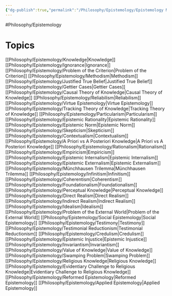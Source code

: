 ```yaml
---
{"dg-publish":true,"permalink":"/Philosophy/Epistemology/Epistemology MOC/","created":"2024-06-10T20:47:54.560-04:00","updated":"2024-11-11T14:04:42.877-05:00"}
---
```



#Philosophy/Epistemology
# Topics

[[Philosophy/Epistemology/Knowledge\|Knowledge]]
	[[Philosophy/Epistemology/Ignorance\|Ignorance]]
[[Philosophy/Epistemology/Problem of the Criterion\|Problem of the Criterion]]
	[[Philosophy/Epistemology/Methodism\|Methodism]]
		[[Philosophy/Epistemology/Justified True Belief\|Justified True Belief]]
			[[Philosophy/Epistemology/Gettier Cases\|Gettier Cases]]
		[[Philosophy/Epistemology/Causal Theory of Knowledge\|Causal Theory of Knowledge]]
		[[Philosophy/Epistemology/Reliabilism\|Reliabilism]]
			[[Philosophy/Epistemology/Virtue Epistemology\|Virtue Epistemology]]
		[[Philosophy/Epistemology/Tracking Theory of Knowledge\|Tracking Theory of Knowledge]]
	[[Philosophy/Epistemology/Particularism\|Particularism]]
[[Philosophy/Epistemology/Epistemic Rationality\|Epistemic Rationality]]
	[[Philosophy/Epistemology/Epistemic Norm\|Epistemic Norm]]
[[Philosophy/Epistemology/Skepticism\|Skepticism]]
	[[Philosophy/Epistemology/Contextualism\|Contextualism]]
[[Philosophy/Epistemology/A Priori vs A Posteriori Knowledge\|A Priori vs A Posteriori Knowledge]]
	[[Philosophy/Epistemology/Rationalism\|Rationalism]]
	[[Philosophy/Epistemology/Empiricism\|Empiricism]]
[[Philosophy/Epistemology/Epistemic Internalism\|Epistemic Internalism]]
[[Philosophy/Epistemology/Epistemic Externalism\|Epistemic Externalism]]
[[Philosophy/Epistemology/Münchhausen Trilemma\|Münchhausen Trilemma]]
	[[Philosophy/Epistemology/Infinitism\|Infinitism]]
	[[Philosophy/Epistemology/Coherentism\|Coherentism]]
	[[Philosophy/Epistemology/Foundationalism\|Foundationalism]]
[[Philosophy/Epistemology/Perceptual Knowledge\|Perceptual Knowledge]]
	[[Philosophy/Epistemology/Direct Realism\|Direct Realism]]
	[[Philosophy/Epistemology/Indirect Realism\|Indirect Realism]]
	[[Philosophy/Epistemology/Idealism\|Idealism]]
	[[Philosophy/Epistemology/Problem of the External World\|Problem of the External World]]
[[Philosophy/Epistemology/Social Epistemology\|Social Epistemology]]
	[[Philosophy/Epistemology/Testimony\|Testimony]]
		[[Philosophy/Epistemology/Testimonial Reductionism\|Testimonial Reductionism]]
		[[Philosophy/Epistemology/Credulism\|Credulism]]
	[[Philosophy/Epistemology/Epistemic Injustice\|Epistemic Injustice]]
[[Philosophy/Epistemology/Invariantism\|Invariantism]]
[[Philosophy/Epistemology/Value of Knowledge\|Value of Knowledge]]
	[[Philosophy/Epistemology/Swamping Problem\|Swamping Problem]]
[[Philosophy/Epistemology/Religious Knowledge\|Religious Knowledge]]
	[[Philosophy/Epistemology/Evidentiary Challenge to Religious Knowledge\|Evidentiary Challenge to Religious Knowledge]]
	[[Philosophy/Epistemology/Reformed Epistemology\|Reformed Epistemology]]
[[Philosophy/Epistemology/Applied Epistemology\|Applied Epistemology]]

